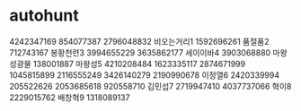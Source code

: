 # autohunt
4242347169 854077387 2796048832
비오는거리1 1592696261
품절품2 712743167
봉황천련3 3994655229 3635862177
세이이바4 3903068880
마왕성광물 138001887
마왕성5 4210208484 1623335117 2874671999 1045815899 2116555249 3426140279 2190990678
이정열6 2420339994 205522626 2053685618 920558710
김민섭7 2719947410 4037737066
혁이8 2229015762
배창혁9 1318089137
